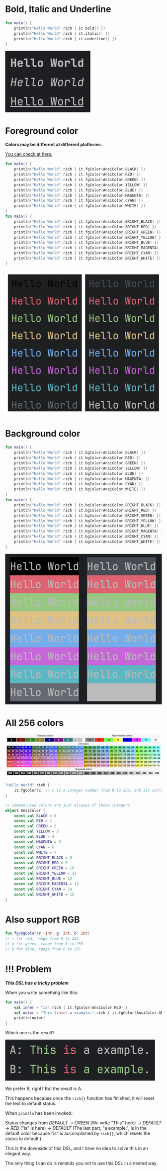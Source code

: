 
# Bold, Italic and Underline
```kotlin
fun main() {
    println("Hello World".rich { it.bold() })
    println("Hello World".rich { it.italic() })
    println("Hello World".rich { it.underline() })
}
```
![style](./pics/style.png)

# Foreground color

**Colors may be different at different platforms.**

[You can check at here.](https://en.wikipedia.org/wiki/ANSI_escape_code#3-bit_and_4-bit)

```kotlin
fun main() {
    println("Hello World".rich { it.fgColor(AnsiColor.BLACK) })
    println("Hello World".rich { it.fgColor(AnsiColor.RED) })
    println("Hello World".rich { it.fgColor(AnsiColor.GREEN) })
    println("Hello World".rich { it.fgColor(AnsiColor.YELLOW) })
    println("Hello World".rich { it.fgColor(AnsiColor.BLUE) })
    println("Hello World".rich { it.fgColor(AnsiColor.MAGENTA) })
    println("Hello World".rich { it.fgColor(AnsiColor.CYAN) })
    println("Hello World".rich { it.fgColor(AnsiColor.WHITE) })
}
fun main() {
    println("Hello World".rich { it.fgColor(AnsiColor.BRIGHT_BLACK) })
    println("Hello World".rich { it.fgColor(AnsiColor.BRIGHT_RED) })
    println("Hello World".rich { it.fgColor(AnsiColor.BRIGHT_GREEN) })
    println("Hello World".rich { it.fgColor(AnsiColor.BRIGHT_YELLOW) })
    println("Hello World".rich { it.fgColor(AnsiColor.BRIGHT_BLUE) })
    println("Hello World".rich { it.fgColor(AnsiColor.BRIGHT_MAGENTA) })
    println("Hello World".rich { it.fgColor(AnsiColor.BRIGHT_CYAN) })
    println("Hello World".rich { it.fgColor(AnsiColor.BRIGHT_WHITE) })
}

```
![foreground color](./pics/fg_color.png)
# Background color
```kotlin
fun main() {
    println("Hello World".rich { it.bgColor(AnsiColor.BLACK) })
    println("Hello World".rich { it.bgColor(AnsiColor.RED) })
    println("Hello World".rich { it.bgColor(AnsiColor.GREEN) })
    println("Hello World".rich { it.bgColor(AnsiColor.YELLOW) })
    println("Hello World".rich { it.bgColor(AnsiColor.BLUE) })
    println("Hello World".rich { it.bgColor(AnsiColor.MAGENTA) })
    println("Hello World".rich { it.bgColor(AnsiColor.CYAN) })
    println("Hello World".rich { it.bgColor(AnsiColor.WHITE) })
}
fun main() {
    println("Hello World".rich { it.bgColor(AnsiColor.BRIGHT_BLACK) })
    println("Hello World".rich { it.bgColor(AnsiColor.BRIGHT_RED) })
    println("Hello World".rich { it.bgColor(AnsiColor.BRIGHT_GREEN) })
    println("Hello World".rich { it.bgColor(AnsiColor.BRIGHT_YELLOW) })
    println("Hello World".rich { it.bgColor(AnsiColor.BRIGHT_BLUE) })
    println("Hello World".rich { it.bgColor(AnsiColor.BRIGHT_MAGENTA) })
    println("Hello World".rich { it.bgColor(AnsiColor.BRIGHT_CYAN) })
    println("Hello World".rich { it.bgColor(AnsiColor.BRIGHT_WHITE) })
}
```
![background color](./pics/bg_color.png)

# All 256 colors

![colors](./pics/256colors.png)

```kotlin
"Hello World".rich {
    it.fgColor(c) // c is a integer number from 0 to 255, and its corresponding color demonstrated above.
}
```

```kotlin
// common-used colors are just aliases of these integers.
object AnsiColor {
    const val BLACK = 0
    const val RED = 1
    const val GREEN = 2
    const val YELLOW = 3
    const val BLUE = 4
    const val MAGENTA = 5
    const val CYAN = 6
    const val WHITE = 7
    const val BRIGHT_BLACK = 8
    const val BRIGHT_RED = 9
    const val BRIGHT_GREEN = 10
    const val BRIGHT_YELLOW = 11
    const val BRIGHT_BLUE = 12
    const val BRIGHT_MAGENTA = 13
    const val BRIGHT_CYAN = 14
    const val BRIGHT_WHITE = 15
}
```
# Also support RGB

```kotlin
fun fg/bgColor(r: Int, g: Int, b: Int)
// r for red, range from 0 to 255
// g for green, range from 0 to 255
// b for blue, range from 0 to 255
```

# !!! Problem
***This DSL has a tricky problem***

When you write something like this:

```kotlin
fun main() {
    val inner = "is".rich { it.fgColor(AnsiColor.RED) }
    val outer = "This $inner a example.".rich { it.fgColor(AnsiColor.GREEN) }
    println(outer)
}
```

Which one is the result?

![problem](./pics/problem.png)

We prefer B, right? But the result is A. 

This happens because once the `rich{}` function has finished, it will reset the text to default status.

When `println` has been invoked:

Status changes from *DEFAULT* -> *GREEN* (We write "This" here) -> *DEFAULT* -> *RED* ("is" is here) -> *DEFAULT* (The last part, "a example.", is in the default color because "is" is accomplished by `rich{}`, which resets the status to default.)

This is the downside of this DSL, and I have no idea to solve this in an elegant way.

The only thing I can do is reminds you not to use this DSL in a nested way.

